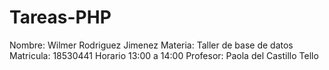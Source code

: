 # Tareas-PHP
Nombre: Wilmer Rodriguez Jimenez
Materia: Taller de base de datos
Matricula: 18530441
Horario 13:00 a 14:00
Profesor: Paola del Castillo Tello
